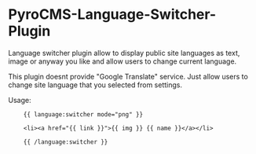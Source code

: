 PyroCMS-Language-Switcher-Plugin
================================

Language switcher plugin allow to display public site languages as text, image or anyway you like and allow users to change current language.

This plugin doesnt provide "Google Translate" service. Just allow users to change site language that you selected from settings.

Usage:

<ul class="dropdown-menu">

     {{ language:switcher mode="png" }}
     
     <li><a href="{{ link }}">{{ img }} {{ name }}</a></li>

     {{ /language:switcher }}

</ul>
